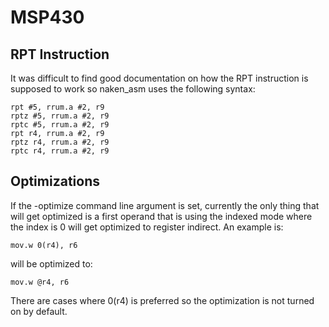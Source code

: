 
MSP430
======

RPT Instruction
---------------

It was difficult to find good documentation on how the RPT instruction
is supposed to work so naken_asm uses the following syntax:

    rpt #5, rrum.a #2, r9
    rptz #5, rrum.a #2, r9
    rptc #5, rrum.a #2, r9
    rpt r4, rrum.a #2, r9
    rptz r4, rrum.a #2, r9
    rptc r4, rrum.a #2, r9

Optimizations
-------------

If the -optimize command line argument is set, currently the only thing
that will get optimized is a first operand that is using the indexed
mode where the index is 0 will get optimized to register indirect.  An
example is:

    mov.w 0(r4), r6

will be optimized to:

    mov.w @r4, r6

There are cases where 0(r4) is preferred so the optimization is not turned
on by default.

